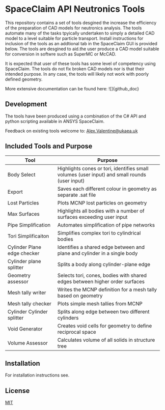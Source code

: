 # SpaceClaim API Neutronics Tools

This repository contains a set of tools desgined the increase the efficiency of the preparation of CAD models for neutronics analysis. The tools
automate many of the tasks tpyically undertaken to simply a detailed CAD model to a level suitable for particle transport. Install instructions 
for inclusion of the tools as an addtional tab in the SpaceClaim GUI is provided below. The tools are desgined to aid.the user produce a CAD
model suitable for conversion in softwre such as SuperMC or McCAD.

It is expected that user of these tools has some level of competency using SpaceClaim. The tools do not fix broken CAD models nor is that their 
intended purpose. In any case, the tools will likely not work with poorly defined geometry. 

More extensive documentation can be found here: ![]{github_doc}

## Development

The tools have been produced using a combination of the C# API and python scripting available in ANSYS SpaceClaim. 

Feedback on existing tools welcome to: Alex.Valentine@ukaea.uk

## Included Tools and Purpose

| Tool | Purpose |
| ------ | ------ |
| Body Select | Highlights cones or tori, identifies small volumes (user input) and small rounds (user input) |
| Export | Saves each different colour in geometry as separate .sat file |
| Lost Particles | Plots MCNP lost particles on geometry|
| Max Surfaces | Highlights all bodies with a number of surfaces exceeding user input |
| Pipe Simplification | Automates simplification of pipe networks  |
| Tori Simplificaiton | Simplifies complex tori to cylindrical bodies |
| Cylinder Plane edge checker | Identifies a shared edge between and plane and cylinder in a single body |
| Cylinder plane splitter | Splits a body along cylinder-plane edge |
| Geometry assessor | Selects tori, cones, bodies with shared edges between higher order surfaces |
| Mesh tally writer | Writes the MCNP definition for a mesh tally based on geometry |
| Mesh tally checker | Plots simple mesh tallies from MCNP |
| Cylinder Cylinder splitter | Splits along edge between two different cylinders |
| Void Generator | Creates void cells for geometry to define reciprocal space |
| Volume Assessor | Calculates volume of all solids in structure tree |

## Installation

For installation instructions see. 


License
----

[MIT](../master/LICENSE)







